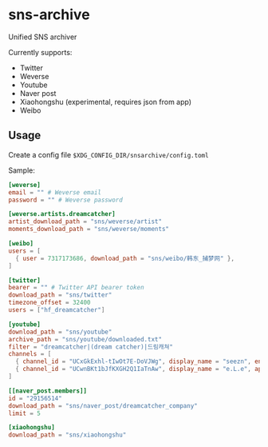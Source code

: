 # sns-archive

Unified SNS archiver

Currently supports:

* Twitter
* Weverse
* Youtube
* Naver post
* Xiaohongshu (experimental, requires json from app)
* Weibo

## Usage

Create a config file `$XDG_CONFIG_DIR/snsarchive/config.toml`

Sample:

```toml
[weverse]
email = "" # Weverse email
password = "" # Weverse password

[weverse.artists.dreamcatcher]
artist_download_path = "sns/weverse/artist"
moments_download_path = "sns/weverse/moments"

[weibo]
users = [
  { user = 7317173686, download_path = "sns/weibo/韩东_捕梦网" },
]

[twitter]
bearer = "" # Twitter API bearer token
download_path = "sns/twitter"
timezone_offset = 32400
users = ["hf_dreamcatcher"]

[youtube]
download_path = "sns/youtube"
archive_path = "sns/youtube/downloaded.txt"
filter = "dreamcatcher|(dream catcher)|드림캐쳐"
channels = [
  { channel_id = "UCxGkExhl-tIwOt7E-DoVJWg", display_name = "seezn", enabled = false, apply_filter = true },
  { channel_id = "UCwnBKt1bJfKXGH2Q1IaTnAw", display_name = "e.L.e", apply_filter = true },
]

[[naver_post.members]]
id = "29156514"
download_path = "sns/naver_post/dreamcatcher_company"
limit = 5

[xiaohongshu]
download_path = "sns/xiaohongshu"
```
